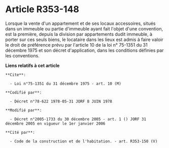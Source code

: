 # Article R353-148

Lorsque la vente d'un appartement et de ses locaux accessoires, situés dans un immeuble ou partie d'immeuble ayant fait
l'objet d'une convention, est la première, depuis la division par appartements dudit immeuble, à porter sur ces seuls biens,
le locataire dans les lieux est admis à faire valoir le droit de préférence prévu par l'article 10 de la loi n° 75-1351 du 31
décembre 1975 et son décret d'application, dans les conditions définies par les conventions.

**Liens relatifs à cet article**

	**Cite**:

	  - Loi n°75-1351 du 31 décembre 1975 - art. 10 (M)

	**Codifié par**:

	  - Décret n°78-622 1978-05-31 JORF 8 JUIN 1978

	**Modifié par**:

	  - Décret n°2005-1733 du 30 décembre 2005 - art. 1 () JORF 31 décembre 2005 en vigueur le 1er janvier 2006

	**Cité par**:

	  - Code de la construction et de l'habitation. - art. R353-150 (V)
